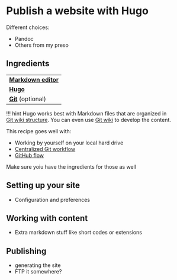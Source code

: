 # Publish a website with Hugo

Different choices:

- Pandoc
- Others from my preso

## Ingredients

<table>
  <tr>
    <td><b><a href="../../tools/tools-editors/">Markdown editor</a></b></td>
  </tr>
  <tr>
    <td><b><a href="../../tools/tools-hugo/">Hugo</a></b></td>
  </tr>
  <tr>
    <td><b><a href="../../tools/tools-git-setup/">Git</a></b> (optional)</td>
  </tr>
</table>

!!! hint
    Hugo works best with Markdown files that are organized in  
    [Git wiki structure](../../tools/tools-publishing#git-wiki-structure).
    You can even use [Git wiki](../recipes-git-wiki/) to develop the content.

This recipe goes well with:

- Working by yourself on your local hard drive
- [Centralized Git workflow](../recipes-centralized-workflow/)
- [GitHub flow](../recipes-gitflow/)

Make sure yoiu have the ingredients for those as well

## Setting up your site

- Configuration and preferences

## Working with content

- Extra markdown stuff like short codes or extensions

## Publishing

- generating the site
- FTP it somewhere?
